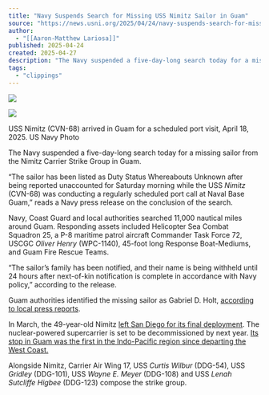 ```yaml
---
title: "Navy Suspends Search for Missing USS Nimitz Sailor in Guam"
source: "https://news.usni.org/2025/04/24/navy-suspends-search-for-missing-uss-nimitz-sailor-in-guam"
author:
  - "[[Aaron-Matthew Lariosa]]"
published: 2025-04-24
created: 2025-04-27
description: "The Navy suspended a five-day-long search today for a missing sailor from the Nimitz Carrier Strike Group in Guam. “The sailor has been listed as Duty Status Whereabouts Unknown after being reported unaccounted for Saturday morning while the USS Nimitz (CVN-68) was conducting a regularly scheduled port call at Naval Base Guam,” reads a Navy press release on the conclusion of the search. Navy, Coast Guard and local authorities searched 11,000 nautical miles around Guam. Responding assets included Helicopter Sea Combat Squadron 25, a P-8 maritime patrol aircraft Commander Task Force 72, USCGC Oliver Henry (WPC-1140), 45-foot long Response Boat-Mediums,"
tags:
  - "clippings"
---
```

[![](https://news.usni.org/wp-content/uploads/2016/02/usni_logo.png)](https://news.usni.org/)

![](https://news.usni.org/wp-content/uploads/2025/04/8981210-scaled.jpg)

USS Nimitz (CVN-68) arrived in Guam for a scheduled port visit, April 18, 2025. US Navy Photo

The Navy suspended a five-day-long search today for a missing sailor from the Nimitz Carrier Strike Group in Guam.

“The sailor has been listed as Duty Status Whereabouts Unknown after being reported unaccounted for Saturday morning while the USS *Nimitz* (CVN-68) was conducting a regularly scheduled port call at Naval Base Guam,” reads a Navy press release on the conclusion of the search.

Navy, Coast Guard and local authorities searched 11,000 nautical miles around Guam. Responding assets included Helicopter Sea Combat Squadron 25, a P-8 maritime patrol aircraft Commander Task Force 72, USCGC *Oliver Henry* (WPC-1140), 45-foot long Response Boat-Mediums, and Guam Fire Rescue Teams.

“The sailor’s family has been notified, and their name is being withheld until 24 hours after next-of-kin notification is complete in accordance with Navy policy,” according to the release.

Guam authorities identified the missing sailor as Gabriel D. Holt, [according to local press reports](https://www.kuam.com/story/52713536/unresolved-incidents-on-guam-missing-sailor-unidentified-body-and-hospital).

In March, the 49-year-old Nimitz [left San Diego for its final deployment](https://news.usni.org/2025/03/26/uss-nimitz-leaves-san-diego-on-final-deployment). The nuclear-powered supercarrier is set to be decommissioned by next year. [Its stop in Guam was the first in the Indo-Pacific region since departing the West Coast.](https://news.usni.org/2025/04/20/uss-nimitz-in-guam-for-port-visit-u-s-south-korea-wrap-mine-warfare-exercise)

Alongside Nimitz, Carrier Air Wing 17, USS *Curtis Wilbur* (DDG-54), USS *Gridley* (DDG-101), USS *Wayne E. Meyer* (DDG-108) and USS *Lenah Sutcliffe Higbee* (DDG-123) compose the strike group.